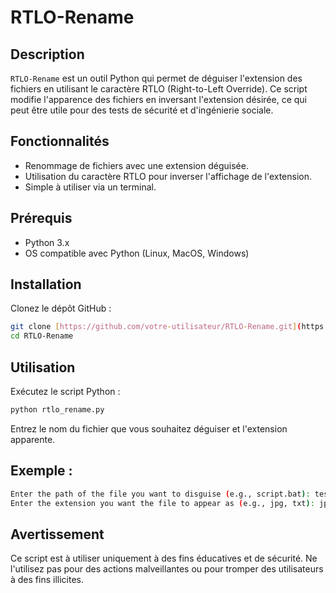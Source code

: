 # RTLO-Rename

## Description
`RTLO-Rename` est un outil Python qui permet de déguiser l'extension des fichiers en utilisant le caractère RTLO (Right-to-Left Override). Ce script modifie l'apparence des fichiers en inversant l'extension désirée, ce qui peut être utile pour des tests de sécurité et d'ingénierie sociale.

## Fonctionnalités
- Renommage de fichiers avec une extension déguisée.
- Utilisation du caractère RTLO pour inverser l'affichage de l'extension.
- Simple à utiliser via un terminal.

## Prérequis
- Python 3.x
- OS compatible avec Python (Linux, MacOS, Windows)

## Installation
Clonez le dépôt GitHub :
```bash
git clone [https://github.com/votre-utilisateur/RTLO-Rename.git](https://github.com/yaryatchii/RTLO-Rename.git)
cd RTLO-Rename

```
## Utilisation
Exécutez le script Python :
```bash
python rtlo_rename.py
```
Entrez le nom du fichier que vous souhaitez déguiser et l'extension apparente.
## Exemple :
```bash
Enter the path of the file you want to disguise (e.g., script.bat): test.txt
Enter the extension you want the file to appear as (e.g., jpg, txt): jpg
```

## Avertissement
Ce script est à utiliser uniquement à des fins éducatives et de sécurité. Ne l'utilisez pas pour des actions malveillantes ou pour tromper des utilisateurs à des fins illicites.
